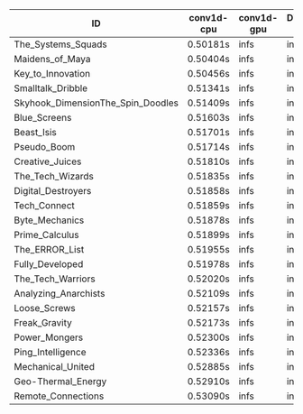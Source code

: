 |ID|conv1d-cpu|conv1d-gpu|DWSPConv2D-gpu|gemm-gpu|avg|
|-|-|-|-|-|-|
|The_Systems_Squads|0.50181s|infs|infs|4.90747s|infs|
|Maidens_of_Maya|0.50404s|infs|infs|4.96274s|infs|
|Key_to_Innovation|0.50456s|infs|infs|4.80513s|infs|
|Smalltalk_Dribble|0.51341s|infs|infs|4.72452s|infs|
|Skyhook_DimensionThe_Spin_Doodles|0.51409s|infs|infs|4.74066s|infs|
|Blue_Screens|0.51603s|infs|infs|4.76745s|infs|
|Beast_Isis|0.51701s|infs|infs|4.83940s|infs|
|Pseudo_Boom|0.51714s|infs|infs|4.80607s|infs|
|Creative_Juices|0.51810s|infs|infs|4.76864s|infs|
|The_Tech_Wizards|0.51835s|infs|infs|4.75994s|infs|
|Digital_Destroyers|0.51858s|infs|infs|4.71738s|infs|
|Tech_Connect|0.51859s|infs|infs|4.77306s|infs|
|Byte_Mechanics|0.51878s|infs|infs|4.73141s|infs|
|Prime_Calculus|0.51899s|infs|infs|4.76557s|infs|
|The_ERROR_List|0.51955s|infs|infs|4.76352s|infs|
|Fully_Developed|0.51978s|infs|infs|4.76385s|infs|
|The_Tech_Warriors|0.52020s|infs|infs|4.76314s|infs|
|Analyzing_Anarchists|0.52109s|infs|infs|4.76181s|infs|
|Loose_Screws|0.52157s|infs|infs|4.74368s|infs|
|Freak_Gravity|0.52173s|infs|infs|4.74615s|infs|
|Power_Mongers|0.52300s|infs|infs|4.75554s|infs|
|Ping_Intelligence|0.52336s|infs|infs|4.77851s|infs|
|Mechanical_United|0.52885s|infs|infs|4.79800s|infs|
|Geo-Thermal_Energy|0.52910s|infs|infs|4.85543s|infs|
|Remote_Connections|0.53090s|infs|infs|4.84750s|infs|
